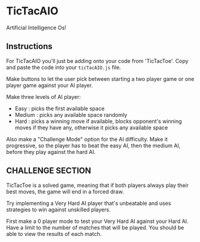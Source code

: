 # TicTacAIO

Artificial Intelligence Os!

## Instructions

For TicTacAIO you'll just be adding onto your code from 'TicTacToe'. Copy and paste the code into your `ticTacAIO.js` file.

Make buttons to let the user pick between starting a two player game or one player game against your AI player.

Make three levels of AI player:

- Easy : picks the first available space
- Medium : picks any available space randomly
- Hard : picks a winning move if available, blocks opponent's winning moves if they have any, otherwise it picks any available space

Also make a "Challenge Mode" option for the AI difficulty. Make it progressive, so the player has to beat the easy AI, then the medium AI, before they play against the hard AI.

## CHALLENGE SECTION

TicTacToe is a solved game, meaning that if both players always play their best moves, the game will end in a forced draw.

Try implementing a Very Hard AI player that's unbeatable and uses strategies to win against unskilled players.

First make a 0 player mode to test your Very Hard AI against your Hard AI. Have a limit to the number of matches that will be played. You should be able to view the results of each match.
